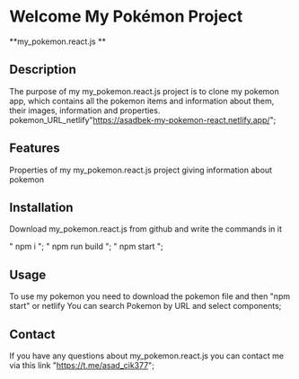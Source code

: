 # Welcome My Pokémon Project

**my_pokemon.react.js **

## Description
The purpose of my my_pokemon.react.js project is to clone my pokemon app, which contains all the pokemon items and information about them, their images, information and properties. pokemon_URL_netlify"https://asadbek-my-pokemon-react.netlify.app/";

## Features
Properties of my my_pokemon.react.js project
giving information about pokemon

## Installation

Download my_pokemon.react.js from github and write the commands in it

" npm i ";
" npm run build ";
" npm start ";

## Usage

To use my pokemon you need to download the pokemon file and then "npm start" or netlify
You can search Pokemon by URL and select components;

## Contact

If you have any questions about my_pokemon.react.js you can contact me via this link
"https://t.me/asad_cik377";